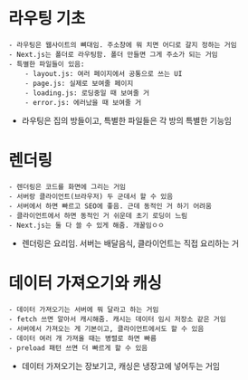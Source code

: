 # 라우팅 기초
    - 라우팅은 웹사이트의 뼈대임. 주소창에 뭐 치면 어디로 갈지 정하는 거임
    - Next.js는 폴더로 라우팅함. 폴더 만들면 그게 주소가 되는 거임
    - 특별한 파일들이 있음:
        - layout.js: 여러 페이지에서 공통으로 쓰는 UI
        - page.js: 실제로 보여줄 페이지
        - loading.js: 로딩중일 때 보여줄 거
        - error.js: 에러났을 때 보여줄 거

- 라우팅은 집의 방들이고, 특별한 파일들은 각 방의 특별한 기능임
# 렌더링
    - 렌더링은 코드를 화면에 그리는 거임
    - 서버랑 클라이언트(브라우저) 두 군데서 할 수 있음
    - 서버에서 하면 빠르고 SEO에 좋음. 근데 동적인 거 하기 어려움
    - 클라이언트에서 하면 동적인 거 쉬운데 초기 로딩이 느림
    - Next.js는 둘 다 쓸 수 있게 해줌. 개꿀임ㅇㅇ

- 렌더링은 요리임. 서버는 배달음식, 클라이언트는 직접 요리하는 거
# 데이터 가져오기와 캐싱
    - 데이터 가져오기는 서버에 뭐 달라고 하는 거임
    - fetch 쓰면 알아서 캐시해줌. 캐시는 데이터 임시 저장소 같은 거임
    - 서버에서 가져오는 게 기본이고, 클라이언트에서도 할 수 있음
    - 데이터 여러 개 가져올 때는 병렬로 하면 빠름
    - preload 패턴 쓰면 더 빠르게 할 수 있음

- 데이터 가져오기는 장보기고, 캐싱은 냉장고에 넣어두는 거임